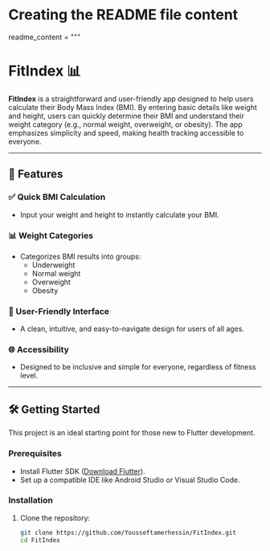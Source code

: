 # Creating the README file content
readme_content = """
# FitIndex 📊

**FitIndex** is a straightforward and user-friendly app designed to help users calculate their Body Mass Index (BMI). By entering basic details like weight and height, users can quickly determine their BMI and understand their weight category (e.g., normal weight, overweight, or obesity). The app emphasizes simplicity and speed, making health tracking accessible to everyone.

---

## 📖 Features

### ✅ Quick BMI Calculation
- Input your weight and height to instantly calculate your BMI.

### 📊 Weight Categories
- Categorizes BMI results into groups:
  - Underweight
  - Normal weight
  - Overweight
  - Obesity

### 🎨 User-Friendly Interface
- A clean, intuitive, and easy-to-navigate design for users of all ages.

### 🌐 Accessibility
- Designed to be inclusive and simple for everyone, regardless of fitness level.

---

## 🛠️ Getting Started

This project is an ideal starting point for those new to Flutter development. 

### Prerequisites
- Install Flutter SDK ([Download Flutter](https://flutter.dev/get-started/install)).
- Set up a compatible IDE like Android Studio or Visual Studio Code.

### Installation
1. Clone the repository:
   ```bash
   git clone https://github.com/Yousseftamerhessin/FitIndex.git
   cd FitIndex
